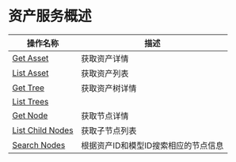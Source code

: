 # 资产服务概述

<!--描述-->



| 操作名称     | 描述                |
|--------------|---------------------|
| [Get Asset](getasset)    | 获取资产详情 |
| [List Asset](listassets) | 获取资产列表  |
| [Get Tree](gettree)   |  获取资产树详情    |
|  [List Trees](listtrees)   |      |获取资产树列表。
|  [Get Node](getnode)   |   获取节点详情   |
|  [List Child Nodes](listchildnodes)   |  获取子节点列表    |
| [Search Nodes](searchnodes)    |  根据资产ID和模型ID搜索相应的节点信息    |
